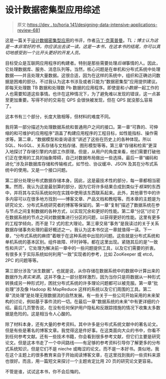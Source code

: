 # 设计数据密集型应用综述

> 原文:[https://dev . to/horia 141/designing-data-intensive-applications-review-681](https://dev.to/horia141/designing-data-intensive-applications-review-681)

这是一篇关于[设计数据密集型应用](https://dataintensive.net/)的书评，作者[马丁·克莱普曼](https://martin.kleppmann.com/)。*TL；博士认为这是一本非常好的书，你应该出去读一读。这是一本书，在这本书的结尾，你可以真切地感受到一个比开头更好的开发人员。*

目标受众是互联网应用程序的构建者。特别是那些需要处理*后端*事情的人。因此，它处理数据库、服务、消息队列等。当然，核心问题是在单机和分布式系统中处理数据——并且处理大量数据。这很合适，因为在这样的系统中，组织和正确访问数据是困难的部分。不过我认为这本书涉及或者只能为“数据密集型”应用提供建议。即每天处理数 TB 数据和处理数 Pb 数据的应用程序。即使是和*小数据*一起工作的人也需要知道这些事情。也许在这种情况下，为了避免难以发现的错误，这一点甚至更加重要。写得不好的交易在 QPS 会很快被发现，但在 QPS 就没那么容易了。

这本书有三个部分，长度大致相等，但材料的难度不同。

我将第一部分描述为处理数据系统和普通用户之间的接口。第一章“可靠的、可伸缩的和可维护的应用程序”涵盖了构建应用程序的工程目标，如性能指标、操作需求等。第二章，“数据模型和查询语言”讲述了这些在历史上的各种体现。所以 SQL、NoSQL、关系存储与文档存储、图形模型等等。第三章“存储和检索”更深入地探讨了存储引擎的内部工作原理。但是，从用户的角度来看，他们需要打破他们正在使用的工具的抽象障碍，自己对数据布局做出一些选择。最后一章“编码和进化”涉及非数据库存储和传输格式，如节俭、协议缓冲、JSON 及其在分布式系统中的使用。又是一个接口问题。

第二部分处理分布式数据存储本身。因此，这是最技术性的部分，每一章都相当密集。然而，我认为这是最划算的部分，因为它将许多结果合成到类似于*框架*的东西中，并将其与实际系统如何在实践中使用该东西联系起来。此外，其他章节中的许多内容可以在很多地方找到——博客文章、产品文档和教程等。而本章的主题是为研究论文、分布式系统研究者的博客等保留的。第一章“复制”描述了数据系统在参与节点之间复制数据的各种方式，以实现冗余和更好的性能。第二章“分区”讨论了在数据系统的节点之间对数据集进行分区的问题，以获得更好的性能。这里有更多的工程学倾向，而不是 T2 式的宏大理论。第三章交易“事务”是我读过的关于关系数据存储事务处理的最好概述之一。我认为这本书仅这一章就值得一读。下一章，“分布式系统的麻烦”着眼于在这种系统中出现的问题。这些就是分布式系统和单机系统的基本区别。组件故障、坏时钟等。都在这里出现。紧随其后的是“一致性和共识”，它处理为解决前一章中的一些问题提供工具，以及它们需要的折衷。有很多关于实际系统如何利用“一致”实现者的参考，比如 ZooKeeper 或 etcd，2PC 的问题等等。

第三部分涉及“派生数据”。也就是说，从你存储在数据系统中的数据中计算出来的数据作为*真实来源*。这并不像上一部分那样激烈，因为当你只是将数据从一种形式转换成另一种形式时，困扰分布式系统的许多理论问题都可以被克服。第一章“批处理”涉及像 Hadoop 和 MapReduce 这样的系统以及它们周围的工具。第二章“流处理”是处理无限数据流的自然发展。有一些关于一些公司开始采用的未来架构的讨论，例如基于事件流的一切。在最后一章“数据系统的未来”中有更详细的介绍。最后几页警告说，在没有任何保护用户隐私和反跟踪措施的情况下收集太多数据是危险的。这是相当令人心酸的。

除了材料本身，还有大量的参考资料。其中许多是分布式系统文献中的著名论文。但是有些是著名的博客文章。我觉得这是件好事。在这类面向大众的书中，你看不到任何参考文献。还有一些技术书籍，你会看到很多参考文献，但它们主要是研究论文。但是这本书走了一个中间路线——有足够的参考资料引导你了解更多的分布式系统知识，但是它们不是 nieche 或晦涩的论文。而不是一本好书。类似地，我在这个主题上的很多教育来自于开始阅读博客文章，在这里找到我的一些资料来源也很好。而且，用一篇短文来探讨一个主题肯定比用 20 页的研究论文更容易。

不管是谁，试试这本书，你不会后悔的。
